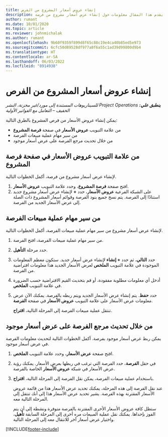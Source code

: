 ```yaml
---
title: إنشاء عروض أسعار المشروع من الفرص
description: يقدم هذا المقال معلومات حول إنشاء عرض أسعار مشروع من فرصة.
author: rumant
ms.date: 10/01/2020
ms.topic: article
ms.reviewer: johnmichalak
ms.author: rumant
ms.openlocfilehash: 9b60f9359f899d8f65c88c19e4ca40b85ed5e973
ms.sourcegitcommit: 6cfc50d89528df977a8f6a55c1ad39d99800d9b4
ms.translationtype: HT
ms.contentlocale: ar-SA
ms.lasthandoff: 06/03/2022
ms.locfileid: "8914938"
---
```

# <a name="create-project-quotes-from-opportunities"></a>إنشاء عروض أسعار المشروع من الفرص

_**ينطبق علي:** ‏‫Project Operations للسيناريوهات المستندة إلى مورد/غير مخزنة‬، ‏‫النشر الخفيف – التعامل مع الفواتير الأولية‬_

يمكن إنشاء عروض الأسعار من فرص المشروع بالطرق التالية:

- من علامة التبويب **عروض الأسعار** في صفحة **فرصة المشروع**
- من سير مهام عملية مبيعات الفرصة
- من خلال تحديث مرجع الفرصة على عرض أسعار موجود

## <a name="from-the-quotes-tab-of-the-project-opportunity-page"></a>من علامة التبويب عروض الأسعار في صفحة فرصة المشروع

لإنشاء عرض أسعار مشروع من فرصة، أكمل الخطوات التالية.

1. افتح صفحة **فرصة المشروع**، وحدد علامة التبويب **عروض الأسعار**. 
2. على الشبكة الفرعية **عروض الأسعار**، حدد **+** لإنشاء عرض أسعار مشروع جديد استنادًا إلى الفرصة. يتم نسخ جميع بنود الفرصة وقوائم أسعار المشروع ذات الصلة إلى عرض الأسعار الجديد من الفرصة.

## <a name="from-the-opportunity-sales-process-flow"></a>من سير مهام عملية مبيعات الفرصة

لإنشاء عرض أسعار مشروع من سير مهام عملية مبيعات الفرصة‬، أكمل الخطوات التالية.

1. من سير مهام عملية مبيعات الفرصة‬، افتح الفرصة.
2. حدد مرحلة **التأهيل**. 
3. حدد **التالي**، ثم حدد **+ إنشاء** لإنشاء عرض أسعار جديد. ستكون معظم المعلومات الموجودة في علامة التبويب **الملخص** لعرض الأسعار الجديد هذا معلومات افتراضية من الفرصة. 
4. أدخل أي معلومات مطلوبة مفقودة، أو قم بتحديث القيم الافتراضية حسب الضرورة في علامة التبويب **الملخص**.
5. حدد **حفظ**. يتم إنشاء عرض الأسعار الجديد ويتم ربطه بالفرصة. يمكنك الآن عرض معلومات عرض الأسعار على علامة التبويب **عروض الأسعار** في صفحة **الفرصة**. 

   تنتقل عملية مبيعات الفرصة إلى المرحلة التالية، **اقتراح**.


## <a name="by-updating-the-opportunity-reference-on-an-existing-quote"></a>من خلال تحديث مرجع الفرصة على عرض أسعار موجود

يمكن ربط عرض أسعار موجود بفرصة. أكمل الخطوات التالية لتحديث معلومات الفرصة في عرض أسعار موجود.

1. افتح صفحة **عرض الأسعار**، وحدد علامة التبويب **الملخص**.
2. في حقل **الفرصة**، حدد الفرصة التي ترغب في ربطها بعرض الأسعار. يمكنك رؤية عرض الأسعار في شبكة **عروض الأسعار** الخاصة بالفرصة. 
3. باستخدام عملية مبيعات الفرصة، يمكن نقل الفرصة إلى المرحلة التالية، **اقتراح**. 

   عند نقل الفرصة إلى هذه المرحلة، يمكنك تحديد عرض الأسعار هذا من قائمة عروض الأسعار المقترنة بهذه الفرصة. يشير تحديد عرض الأسعار هذا إلى أنك تنتقل إلى المرحلة التالية معه.

   ستظل كافة عروض الأسعار الأخرى المقترنة بالفرصة متوفرة ونشطة إلى أن يتم الفوز بإحداها. يمكنك نقل عملية المبيعات مره أخرى إلى المرحلة السابقة **تأهيل**، واختيار عرض أسعار آخر للانتقال معه إلى المرحلة التالية.


[!INCLUDE[footer-include](../includes/footer-banner.md)]